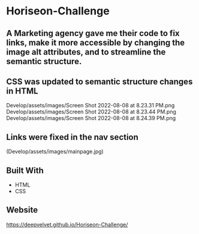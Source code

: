 # Horiseon-Challenge

## A Marketing agency gave me their code to fix links, make it more accessible by changing the image alt attributes, and to streamline the semantic structure.

## CSS was updated to semantic structure changes in HTML

Develop/assets/images/Screen Shot 2022-08-08 at 8.23.31 PM.png
Develop/assets/images/Screen Shot 2022-08-08 at 8.23.44 PM.png
Develop/assets/images/Screen Shot 2022-08-08 at 8.24.39 PM.png

## Links were fixed in the nav section

(Develop/assets/images/mainpage.jpg)


## Built With
* HTML
* CSS

## Website
https://deepvelvet.github.io/Horiseon-Challenge/